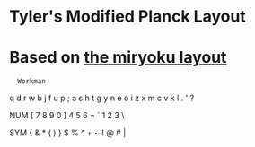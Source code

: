 # Tyler's Modified Planck Layout
# Based on [the miryoku layout](https://github.com/manna-harbour/miryoku)

      Workman
q d r w b j f u p ;
a s h t g y n e o i
z x m c v k l . ' ?

   NUM 
[ 7 8 9 0
] 4 5 6 =
` 1 2 3 \

   SYM
{ & * ( )
} $ % ^ +
~ ! @ # |

